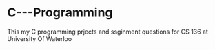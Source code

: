 # C---Programming
This my C programming prjects and ssginment questions for CS 136 at University Of Waterloo
